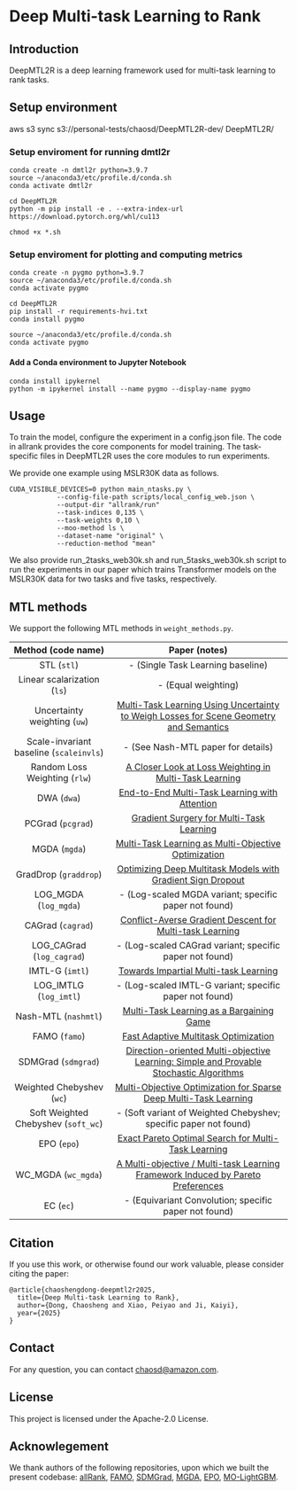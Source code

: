 
# Deep Multi-task Learning to Rank 

## Introduction
DeepMTL2R is a deep learning framework used for multi-task learning to rank tasks. 

## Setup environment
<!-- follow https://github.com/OptMN-Lab/fairgrad -->
<!-- https://github.com/Cranial-XIX/FAMO -->
<!-- https://github.com/allegro/allRank/tree/master/allrank -->
aws s3 sync s3://personal-tests/chaosd/DeepMTL2R-dev/ DeepMTL2R/

### Setup enviroment for running dmtl2r
```
conda create -n dmtl2r python=3.9.7
source ~/anaconda3/etc/profile.d/conda.sh
conda activate dmtl2r

cd DeepMTL2R
python -m pip install -e . --extra-index-url https://download.pytorch.org/whl/cu113

chmod +x *.sh
```

### Setup enviroment for plotting and computing metrics
```
conda create -n pygmo python=3.9.7
source ~/anaconda3/etc/profile.d/conda.sh
conda activate pygmo

cd DeepMTL2R
pip install -r requirements-hvi.txt
conda install pygmo

source ~/anaconda3/etc/profile.d/conda.sh
conda activate pygmo
```

#### Add a Conda environment to Jupyter Notebook
```
conda install ipykernel
python -m ipykernel install --name pygmo --display-name pygmo
```

## Usage 
To train the model, configure the experiment in a config.json file. The code in allrank provides the core components for model training. The task-specific files in DeepMTL2R uses the core modules to run experiments.

We provide one example using MSLR30K data as follows.
```
CUDA_VISIBLE_DEVICES=0 python main_ntasks.py \
            --config-file-path scripts/local_config_web.json \
            --output-dir "allrank/run"
            --task-indices 0,135 \
            --task-weights 0,10 \
            --moo-method ls \
            --dataset-name "original" \
            --reduction-method "mean" 
```
We also provide run_2tasks_web30k.sh and run_5tasks_web30k.sh script to run the experiments in our paper which trains Transformer models on the MSLR30K data for two tasks and five tasks, respectively.

## MTL methods

We support the following MTL methods in ```weight_methods.py```. 

| Method (code name) | Paper (notes) |
| :---: | :---: |
| STL (`stl`) | - (Single Task Learning baseline) |
| Linear scalarization (`ls`) | - (Equal weighting) |
| Uncertainty weighting (`uw`) | [Multi-Task Learning Using Uncertainty to Weigh Losses for Scene Geometry and Semantics](https://arxiv.org/pdf/1705.07115v3.pdf) |
| Scale-invariant baseline (`scaleinvls`) | - (See Nash-MTL paper for details) |
| Random Loss Weighting (`rlw`) | [A Closer Look at Loss Weighting in Multi-Task Learning](https://arxiv.org/pdf/2111.10603.pdf) |
| DWA (`dwa`) | [End-to-End Multi-Task Learning with Attention](https://arxiv.org/abs/1803.10704) |
| PCGrad (`pcgrad`) | [Gradient Surgery for Multi-Task Learning](https://arxiv.org/abs/2001.06782) |
| MGDA (`mgda`) | [Multi-Task Learning as Multi-Objective Optimization](https://arxiv.org/abs/1810.04650) |
| GradDrop (`graddrop`) | [Optimizing Deep Multitask Models with Gradient Sign Dropout](https://proceedings.neurips.cc/paper/2020/hash/16002f7a455a94aa4e91cc34ebdb9f2d-Abstract.html) |
| LOG_MGDA (`log_mgda`) | - (Log-scaled MGDA variant; specific paper not found) |
| CAGrad (`cagrad`) | [Conflict-Averse Gradient Descent for Multi-task Learning](https://arxiv.org/pdf/2110.14048.pdf) |
| LOG_CAGrad (`log_cagrad`) | - (Log-scaled CAGrad variant; specific paper not found) |
| IMTL-G (`imtl`) | [Towards Impartial Multi-task Learning](https://openreview.net/forum?id=IMPnRXEWpvr) |
| LOG_IMTLG (`log_imtl`) | - (Log-scaled IMTL-G variant; specific paper not found) |
| Nash-MTL (`nashmtl`) | [Multi-Task Learning as a Bargaining Game](https://arxiv.org/pdf/2202.01017v1.pdf) |
| FAMO (`famo`) | [Fast Adaptive Multitask Optimization](https://arxiv.org/abs/2306.03792.pdf) |
| SDMGrad (`sdmgrad`) | [Direction-oriented Multi-objective Learning: Simple and Provable Stochastic Algorithms](https://arxiv.org/abs/2305.18409) |
| Weighted Chebyshev (`wc`) | [Multi-Objective Optimization for Sparse Deep Multi-Task Learning](https://arxiv.org/abs/2308.12243) |
| Soft Weighted Chebyshev (`soft_wc`) | - (Soft variant of Weighted Chebyshev; specific paper not found) |
| EPO (`epo`) | [Exact Pareto Optimal Search for Multi-Task Learning](https://arxiv.org/abs/2108.00597) |
| WC_MGDA (`wc_mgda`) | [A Multi-objective / Multi-task Learning Framework Induced by Pareto Preferences](https://proceedings.mlr.press/v162/momma22a.html) |
| EC (`ec`) | - (Equivariant Convolution; specific paper not found) |


## Citation 
If you use this work, or otherwise found our work valuable, please consider citing the paper:

```
@article{chaoshengdong-deepmtl2r2025,
  title={Deep Multi-task Learning to Rank},
  author={Dong, Chaosheng and Xiao, Peiyao and Ji, Kaiyi},
  year={2025}
}

```

## Contact
For any question, you can contact chaosd@amazon.com.


## License

This project is licensed under the Apache-2.0 License.

## Acknowlegement 
We thank authors of the following repositories, upon which we built the present codebase:
[allRank](https://github.com/allegro/allRank/), [FAMO](https://github.com/Cranial-XIX/FAMO), [SDMGrad](https://github.com/OptMN-Lab/sdmgrad/tree/main), [MGDA](https://github.com/isl-org/MultiObjectiveOptimization), [EPO](https://github.com/dbmptr/EPOSearch), [MO-LightGBM](https://github.com/amazon-science/MO-LightGBM).